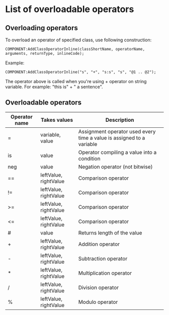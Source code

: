 # List of overloadable operators

## Overloading operators

To overload an operator of specified class, use following construction:
```
COMPONENT:AddClassOperatorInline(classShortName, operatorName, arguments, returnType, inlineCode);
```

Example:
```
COMPONENT:AddClassOperatorInline("s", "+", "s:s", "s", "@1 .. @2"); 
```
The operator above is called when you're using + operator on string variable. For example: "this is" + " a sentence".

## Overloadable operators

| Operator name | Takes values | Description |
|---|---|---|
| = | variable, value | Assignment operator used every time a value is assigned to a variable |
| is | value | Operator compiling a value into a condition |
| neg | value | Negation operator (not bitwise) |
| == | leftValue, rightValue | Comparison operator |
| != | leftValue, rightValue | Comparison operator |
| >= | leftValue, rightValue | Comparison operator |
| <= | leftValue, rightValue | Comparison operator |
| # | value | Returns length of the value |
| + | leftValue, rightValue | Addition operator |
| - | leftValue, rightValue | Subtraction operator |
| * | leftValue, rightValue | Multiplication operator |
| / | leftValue, rightValue | Division operator |
| % | leftValue, rightValue | Modulo operator |